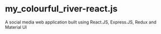 # my_colourful_river-react.js
 A social media web application built using React.JS, Express.JS, Redux and Material UI
